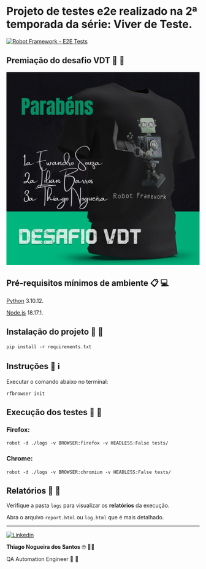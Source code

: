 # Projeto de testes e2e realizado na 2ª temporada da série: Viver de Teste.

[![Robot Framework - E2E Tests](https://github.com/thinogueiras/VDT-Season02-RobotFramework/actions/workflows/continuous-testing.yml/badge.svg)](https://github.com/thinogueiras/VDT-Season02-RobotFramework/actions/workflows/continuous-testing.yml)


## Premiação do desafio VDT 🏅 🏅

![Alt text](images/winners.jpeg)


## Pré-requisitos mínimos de ambiente 📋 💻

[Python](https://www.python.org/downloads/) 3.10.12.

[Node.js](https://nodejs.org/en) 18.17.1.


## Instalação do projeto 🚀 🚀

```
pip install -r requirements.txt
```

## Instruções 📢 ℹ️

Executar o comando abaixo no terminal:

```
rfbrowser init
```

## Execução dos testes 🤖 🤖

### Firefox:

```
robot -d ./logs -v BROWSER:firefox -v HEADLESS:False tests/
```

### Chrome:

```
robot -d ./logs -v BROWSER:chromium -v HEADLESS:False tests/
```

## Relatórios 📝 📄

Verifique a pasta `logs` para visualizar os <b>relatórios</b> da execução.

Abra o arquivo `report.html` ou `log.html` que é mais detalhado.

---

<a href="https://www.linkedin.com/in/thinogueiras"><img alt="Linkedin" src="https://img.shields.io/badge/-LinkedIn-blue?style=for-the-badge&logo=Linkedin&logoColor=white"></a>

<strong>Thiago Nogueira dos Santos</strong> 🤓 🫰🏽

QA Automation Engineer 🔎 🐞
